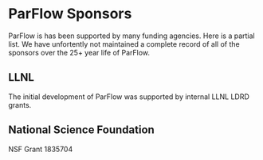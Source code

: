 # ParFlow Sponsors

ParFlow is has been supported by many funding agencies.  Here is a
partial list.  We have unfortently not maintained a complete record of
all of the sponsors over the 25+ year life of ParFlow.

## LLNL

The initial development of ParFlow was supported by internal LLNL LDRD grants.

## National Science Foundation

NSF Grant 1835704
